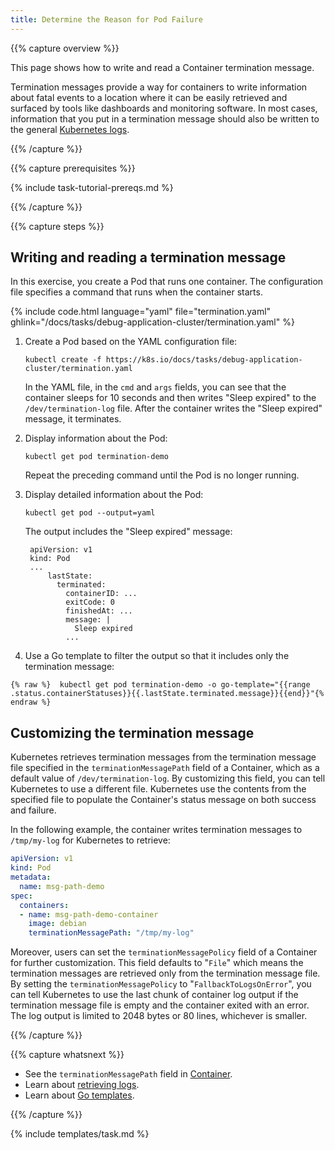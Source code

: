 ```yaml
---
title: Determine the Reason for Pod Failure
---
```


{{% capture overview %}}

This page shows how to write and read a Container
termination message.

Termination messages provide a way for containers to write
information about fatal events to a location where it can
be easily retrieved and surfaced by tools like dashboards
and monitoring software. In most cases, information that you
put in a termination message should also be written to
the general
[Kubernetes logs](/docs/concepts/cluster-administration/logging/).

{{% /capture %}}


{{% capture prerequisites %}}

{% include task-tutorial-prereqs.md %}

{{% /capture %}}


{{% capture steps %}}

## Writing and reading a termination message

In this exercise, you create a Pod that runs one container.
The configuration file specifies a command that runs when
the container starts.

{% include code.html language="yaml" file="termination.yaml" ghlink="/docs/tasks/debug-application-cluster/termination.yaml" %}

1. Create a Pod based on the YAML configuration file:

       kubectl create -f https://k8s.io/docs/tasks/debug-application-cluster/termination.yaml

    In the YAML file, in the `cmd` and `args` fields, you can see that the
    container sleeps for 10 seconds and then writes "Sleep expired" to
    the `/dev/termination-log` file. After the container writes
    the "Sleep expired" message, it terminates.

1. Display information about the Pod:

       kubectl get pod termination-demo

    Repeat the preceding command until the Pod is no longer running.

1. Display detailed information about the Pod:

       kubectl get pod --output=yaml

    The output includes the "Sleep expired" message:

        apiVersion: v1
        kind: Pod
        ...
            lastState:
              terminated:
                containerID: ...
                exitCode: 0
                finishedAt: ...
                message: |
                  Sleep expired
                ...

1. Use a Go template to filter the output so that it includes
only the termination message:

```
{% raw %}  kubectl get pod termination-demo -o go-template="{{range .status.containerStatuses}}{{.lastState.terminated.message}}{{end}}"{% endraw %}
```

## Customizing the termination message

Kubernetes retrieves termination messages from the termination message file
specified in the `terminationMessagePath` field of a Container, which as a default
value of `/dev/termination-log`. By customizing this field, you can tell Kubernetes
to use a different file. Kubernetes use the contents from the specified file to
populate the Container's status message on both success and failure.

In the following example, the container writes termination messages to
`/tmp/my-log` for Kubernetes to retrieve:

```yaml
apiVersion: v1
kind: Pod
metadata:
  name: msg-path-demo
spec:
  containers:
  - name: msg-path-demo-container
    image: debian
    terminationMessagePath: "/tmp/my-log"
```

Moreover, users can set the `terminationMessagePolicy` field of a Container for
further customization. This field defaults to "`File`" which means the termination
messages are retrieved only from the termination message file. By setting the
`terminationMessagePolicy` to "`FallbackToLogsOnError`", you can tell Kubernetes
to use the last chunk of container log output if the termination message file
is empty and the container exited with an error. The log output is limited to
2048 bytes or 80 lines, whichever is smaller.

{{% /capture %}}

{{% capture whatsnext %}}

* See the `terminationMessagePath` field in
  [Container](/docs/reference/generated/kubernetes-api/{{page.version}}/#container-v1-core).
* Learn about [retrieving logs](/docs/concepts/cluster-administration/logging/).
* Learn about [Go templates](https://golang.org/pkg/text/template/).

{{% /capture %}}


{% include templates/task.md %}
